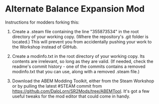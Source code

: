 # Alternate Balance Expansion Mod

Instructions for modders forking this:

1. Create a .steam file containing the line "355873534" in the root directory of your working copy. (Where the repository's .git folder is located.) This will prevent you from accidentally pushing your work to the Workshop instead of GitHub.

2. Create a modinfo.txt in the root directory of your working copy. Its contents are irrelevant, so long as they are valid. (If needed, check the readme's commit history - one of the commits contains a removed modinfo.txt that you can use, along with a removed .steam file.)

3. Download the ABEM Modding Toolkit, either from the Steam Workshop or by pulling the latest #STEAM commit from https://github.com/DaloLorn/SR2Mods/tree/ABEMTool. It's got a few useful tweaks for the mod editor that could come in handy.